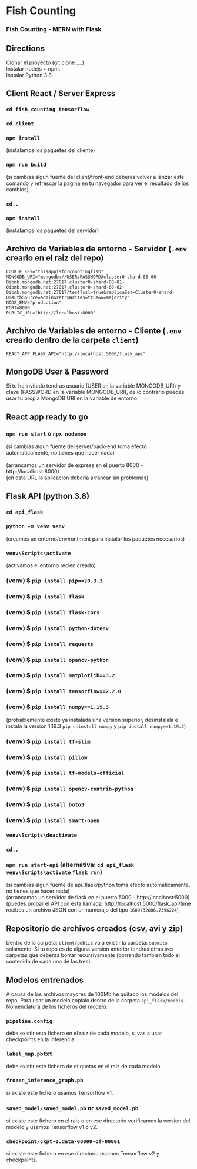 # Fish Counting
### Fish Counting - MERN with Flask

## Directions
Clonar el proyecto (git clone ....)<br />
Instalar nodejs + npm.<br />
Instalar Python 3.8.

## Client React / Server Express
### `cd fish_counting_tensorflow`
### `cd client`
### `npm install`
(instalamos los paquetes del cliente)
### `npm run build`
(si cambias algun fuente del client/front-end deberas volver a lanzar este comando y refrescar la pagina en tu navegador para ver el resultado de los cambios)
### `cd..`
### `npm install`
(instalamos los paquetes del servidor)

## Archivo de Variables de entorno - Servidor (`.env` crearlo en el raiz del repo)
`COOKIE_KEY="thisappisforcountingfish"`<br />
`MONGODB_URI="mongodb://USER:PASSWORD@cluster0-shard-00-00-0ibmb.mongodb.net:27017,cluster0-shard-00-01-0ibmb.mongodb.net:27017,cluster0-shard-00-02-0ibmb.mongodb.net:27017/test?ssl=true&replicaSet=Cluster0-shard-0&authSource=admin&retryWrites=true&w=majority"`<br />
`NODE_ENV="production"`<br />
`PORT=8000`<br />
`PUBLIC_URL="http://localhost:8000"`

## Archivo de Variables de entorno - Cliente (`.env` crearlo dentro de la carpeta `client`)
`REACT_APP_FLASK_API="http://localhost:5000/flask_api"`

## MongoDB User & Password
Si te he invitado tendras usuario (USER en la variable MONGODB_URI) y clave (PASSWORD en la variable MONGODB_URI), de lo contrario puedes usar tu propia MongoDB URI en la variable de entorno.

## React app ready to go
### `npm run start` o `npx nodemon`
(si cambias algun fuente del server/back-end toma efecto automaticamente, no tienes que hacer nada)<br /><br />
(arrancamos un servidor de express en el puerto 8000 - http://localhost:8000)<br />
(en esta URL la aplicacion deberia arrancar sin problemas)

## Flask API (python 3.8)
### `cd api_flask`
### `python -m venv venv`
(creamos un entorno/environtment para instalar los paquetes necesarios)
### `venv\Scripts\activate`
(activamos el entorno recien creado)
### (venv) $ `pip install pip==20.3.3`
### (venv) $ `pip install flask`
### (venv) $ `pip install flask-cors`
### (venv) $ `pip install python-dotenv`
### (venv) $ `pip install requests`
### (venv) $ `pip install opencv-python`
### (venv) $ `pip install matplotlib==3.2`
### (venv) $ `pip install tensorflow==2.2.0`
### (venv) $ `pip install numpy==1.19.3`
(probablemente existe ya instalada una version superior, desinstalala e instala la version 1.19.3 `pip uninstall numpy` y `pip install numpy==1.19.3`)
### (venv) $ `pip install tf-slim`
### (venv) $ `pip install pillow`
### (venv) $ `pip install tf-models-official`
### (venv) $ `pip install opencv-contrib-python`
### (venv) $ `pip install boto3`
### (venv) $ `pip install smart-open`
### `venv\Scripts\deactivate`
### `cd..`
### `npm run start-api` (alternativa: `cd api_flask` `venv\Scripts\activate` `flask run`)
(si cambias algun fuente de api_flask/python toma efecto automaticamente, no tienes que hacer nada)<br />
(arrancamos un servidor de flask en el puerto 5000 - http://localhost:5000)<br />
(puedes probar el API con esta llamada: http://localhost:5000/flask_api/time recibes un archivo JSON con un numerajo del tipo `1609732886.7396224`)

## Repositorio de archivos creados (csv, avi y zip)
Dentro de la carpeta: `client/public` va a existir la carpeta: `submits` solamente. Si tu repo es de alguna version anterior tendras otras tres carpetas que deberas borrar recursivamente (borrando tambien todo el contenido de cada una de las tres).

## Modelos entrenados
A causa de los archivos mayores de 100Mb he quitado los modelos del repo. Para usar un modelo copialo dentro de la carpeta `api_flask/models`.<br />
Nomenclatura de los ficheros del modelo:<br />
### `pipeline.config`
debe existir esta fichero en el raiz de cada modelo, si vas a usar checkpoints en la inferencia.
### `label_map.pbtxt`
debe existir este fichero de etiquetas en el raiz de cada modelo.
### `frozen_inference_graph.pb`
si existe este fichero usamos Tensorflow v1.
### `saved_model/saved_model.pb` or `saved_model.pb`
si existe este fichero en el raiz o en ese directorio verificamos la version del modelo y usamos Tensorflow v1 o v2.
### `checkpoint/ckpt-0.data-00000-of-00001`
si existe este fichero en ese directorio usamos Tensorflow v2 y checkpoints.
